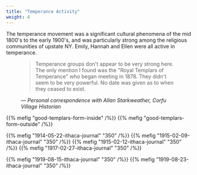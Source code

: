 ```yaml
---
title: "Temperance Activity"
weight: 4
---
```


The temperance movement was a significant cultural phenomena of the mid 1800's to the early 1900's, and was particularly strong among the religious communities of upstate NY. Emily, Hannah and Ellen were all active in temperance.

<!--more-->

<figure>
<blockquote>
Temperance groups don't appear to be very strong here. The only mention I found was the "Royal Templars of Temperance" who began meeting in 1878. They didn't seem to be very powerful. No date was given as to when they ceased to exist.
</blockquote>
<figcaption>
— <cite>Personal correspondence with Allan Starkweather, Corfu Village Historian</cite>
</figcaption>
</figure>

{{% mefig "good-templars-form-inside" /%}}
{{% mefig "good-templars-form-outside" /%}}

{{% mefig "1914-05-22-ithaca-journal" "350" /%}}
{{% mefig "1915-02-09-ithaca-journal" "350" /%}}
{{% mefig "1915-02-12-ithaca-journal" "350" /%}}
{{% mefig "1917-02-27-ithaca-journal" "350" /%}}

{{% mefig "1919-08-15-ithaca-journal" "350" /%}}
{{% mefig "1919-08-23-ithaca-journal" "350" /%}}
